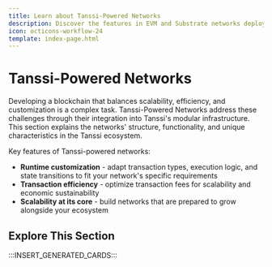 ```yaml
---
title: Learn about Tanssi-Powered Networks
description: Discover the features in EVM and Substrate networks deployed through Tanssi, leveraging user-friendly and easy-to-deploy templates for enhanced capabilities.
icon: octicons-workflow-24
template: index-page.html
---
```


# Tanssi-Powered Networks

Developing a blockchain that balances scalability, efficiency, and customization is a complex task. Tanssi-Powered Networks address these challenges through their integration into Tanssi's modular infrastructure. This section explains the networks' structure, functionality, and unique characteristics in the Tanssi ecosystem.

Key features of Tanssi-powered networks:

- **Runtime customization** - adapt transaction types, execution logic, and state transitions to fit your network's specific requirements
- **Transaction efficiency** - optimize transaction fees for scalability and economic sustainability
- **Scalability at its core** - build networks that are prepared to grow alongside your ecosystem

## Explore This Section

:::INSERT_GENERATED_CARDS:::
